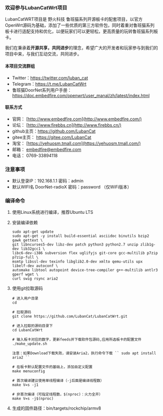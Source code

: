 ### 欢迎参与LubanCatWrt项目

LubanCatWRT项目是 野火科技 鲁班猫系列开源板卡的配套项目，以官方OpenWrt源码为基础，添加了一些优质的第三方软件包，同时着重对鲁班猫系列板卡进行适配支持和优化，以便玩家们可以更轻松，更高质量的玩转鲁班猫系列板卡。

我们在秉承着**开源共享，共同进步**的理念，希望广大的开发者和玩家参与到我们的项目中来，与我们互动交流，共同进步。

#### 本项目交流群组

- Twitter：https://twitter.com/luban_cat
- Telegram：https://t.me/LubanCatWrt
- 鲁班猫DoorNet系列用户手册：https://doc.embedfire.com/openwrt/user_manal/zh/latest/index.html

#### 联系方式

- 官网： [http://www.embedfire.com](http://www.embedfire.com/)
- 论坛： [http://www.firebbs.cn](http://www.firebbs.cn/)
- github主页：https://github.com/LubanCat
- gitee主页： https://gitee.com/LubanCat
- 淘宝： [https://yehuosm.tmall.com](https://yehuosm.tmall.com/)
- 邮箱： [embedfire@embedfire.com](mailto:embedfire@embedfire.com)
- 电话： 0769-33894118

### 注意事项

- 默认登录IP：192.168.1.1 	密码：admin
- 默认WIFI名 DoorNet-radioX    密码：password （仅WiFi版本）

### 编译命令

1. 使用Linux系统进行编译，推荐Ubuntu LTS

2. 安装编译依赖

   ```shell
   sudo apt-get update
   sudo apt-get -y install build-essential asciidoc binutils bzip2 gawk gettext \
   git libncurses5-dev libz-dev patch python3 python2.7 unzip zlib1g-dev lib32gcc1 \
   libc6-dev-i386 subversion flex uglifyjs git-core gcc-multilib p7zip p7zip-full \
   msmtp libssl-dev texinfo libglib2.0-dev xmlto qemu-utils upx libelf-dev autoconf \
   automake libtool autopoint device-tree-compiler g++-multilib antlr3 gperf wget \
   curl swig rsync aria2
   ```

3. 使用git拉取源码

   ```shell
   # 进入用户目录
   cd

   # 拉取源码
   git clone https://github.com/LubanCat/LubanCatWrt.git

   # 进入拉取的源码目录下
   cd LubanCatWrt

   # 输入板卡对应的数字，更新feeds并下载软件包源码,应用所选板卡的配置文件
   ./make_update.sh

   注意：如果Download下载失败，请安装Aria2，执行命令下载 `` sudo apt install aria2 ``

   # 在板卡默认配置文件的基础上，添加自定义配置
   make menuconfig

   # 首次编译建议使用单线程编译（-j后面是编译线程数）
   make V=s -j1

   # 非首次编译（可指定线程数，$(nproc)：火力全开）
   make V=s -j$(nproc)
   ```

4. 生成的固件路径：bin/targets/rockchip/armv8
